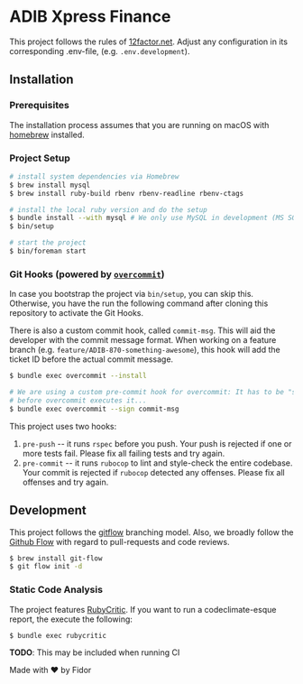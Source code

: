 # ADIB Xpress Finance

This project follows the rules of [12factor.net][1]. Adjust any configuration in its corresponding .env-file, (e.g. `.env.development`).


## Installation

### Prerequisites

The installation process assumes that you are running on macOS with [homebrew][2] installed.


### Project Setup

```sh
# install system dependencies via Homebrew
$ brew install mysql
$ brew install ruby-build rbenv rbenv-readline rbenv-ctags

# install the local ruby version and do the setup
$ bundle install --with mysql # We only use MySQL in development (MS SQL in production)
$ bin/setup

# start the project
$ bin/foreman start
```


### Git Hooks (powered by [`overcommit`][3])

In case you bootstrap the project via `bin/setup`, you can skip this. Otherwise, you have the run the following command after cloning this repository to activate the Git Hooks.

There is also a custom commit hook, called `commit-msg`. This will aid the developer with the commit message format. When working on a feature branch (e.g. `feature/ADIB-870-something-awesome`), this hook will add the ticket ID before the actual commit message.

```sh
$ bundle exec overcommit --install

# We are using a custom pre-commit hook for overcommit: It has to be "signed"
# before overcommit executes it...
$ bundle exec overcommit --sign commit-msg
```

This project uses two hooks:

1. `pre-push` -- it runs `rspec` before you push. Your push is rejected if one or more tests fail. Please fix all failing tests and try again.
2. `pre-commit` -- it runs `rubocop` to lint and style-check the entire codebase. Your commit is rejected if `rubocop` detected any offenses. Please fix all offenses and try again.


## Development

This project follows the [gitflow][4] branching model. Also, we broadly follow the [Github Flow][5] with regard to pull-requests and code reviews.

```sh
$ brew install git-flow
$ git flow init -d
```

### Static Code Analysis

The project features [RubyCritic][6]. If you want to run a codeclimate-esque report, the execute the following:

```sh
$ bundle exec rubycritic
```

**TODO**: This may be included when running CI


[1]: https://12factor.net
[2]: http://brew.sh/
[3]: https://github.com/brigade/overcommit
[4]: https://github.com/nvie/gitflow
[5]: https://guides.github.com/introduction/flow/
[6]: https://github.com/whitesmith/rubycritic

Made with :heart: by Fidor
